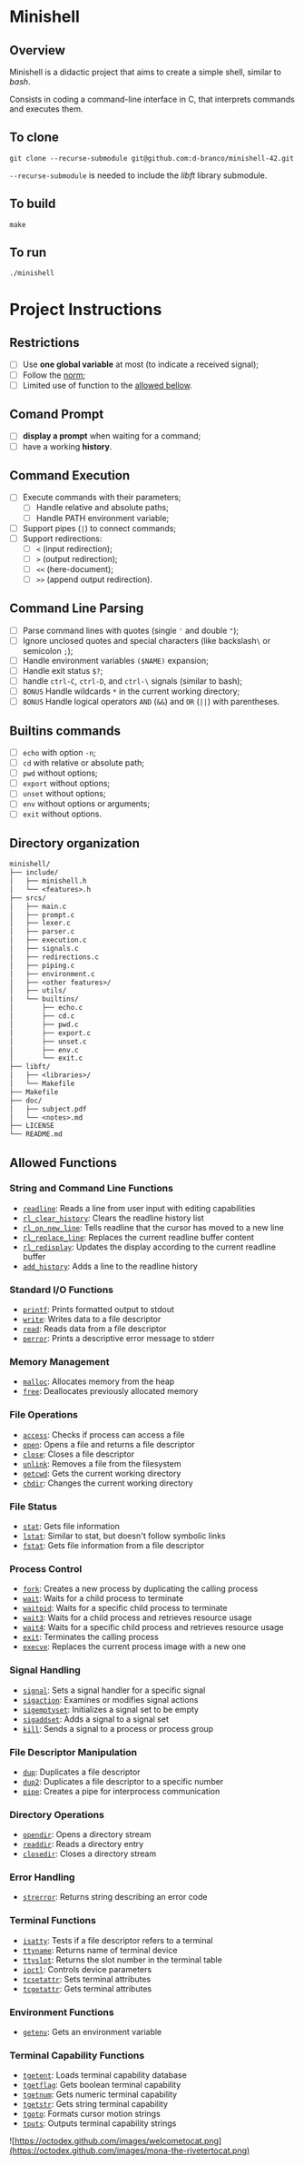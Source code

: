 Minishell
==========

Overview
--------
Minishell is a didactic project that aims to create a simple shell, similar to *bash*.


Consists in coding a command-line interface in C, that interprets commands and executes them.

To clone
--------

```shell
git clone --recurse-submodule git@github.com:d-branco/minishell-42.git
```
`--recurse-submodule` is needed to include the *libft* library submodule.

## To build
```shell
make
```

## To run
```shell
./minishell
```

Project Instructions
====================
## Restrictions
- [ ] Use **one global variable** at most (to indicate a received signal);
- [ ] Follow the [norm](doc/normv4.pdf);
- [ ] Limited use of function to the [allowed bellow](#allowed-functions).
## Comand Prompt
 - [ ] **display a prompt** when waiting for a command;
 - [ ] have a working **history**.
## Command Execution
- [ ] Execute commands with their parameters;
	- [ ] Handle relative and absolute paths;
	- [ ] Handle PATH environment variable;
- [ ] Support pipes (`|`) to connect commands;
- [ ] Support redirections:
  - [ ] `<` (input redirection);
  - [ ] `>` (output redirection);
  - [ ] `<<` (here-document);
  - [ ] `>>` (append output redirection).
## Command Line Parsing
- [ ] Parse command lines with quotes (single `'` and double `"`);
- [ ] Ignore unclosed quotes and special characters (like backslash`\` or semicolon `;`);
- [ ] Handle environment variables `($NAME)` expansion;
- [ ] Handle exit status `$?`;
- [ ] handle `ctrl-C`, `ctrl-D`, and `ctrl-\` signals (similar to bash);
- [ ] `BONUS` Handle wildcards `*` in the current working directory;
- [ ] `BONUS` Handle logical operators `AND` (`&&`) and `OR` (`||`) with parentheses.
## Builtins commands
- [ ] `echo` with option `-n`;
- [ ] `cd` with relative or absolute path;
- [ ] `pwd` without options;
- [ ] `export` without options;
- [ ] `unset` without options;
- [ ] `env` without options or arguments;
- [ ] `exit` without options.

Directory organization
-----------------
```txt
minishell/
├── include/
│   ├── minishell.h
│   └── <features>.h
├── srcs/
│   ├── main.c
│   ├── prompt.c
│   ├── lexer.c
│   ├── parser.c
│   ├── execution.c
│   ├── signals.c
│   ├── redirections.c
│   ├── piping.c
│   ├── environment.c
│   ├── <other features>/
│   ├── utils/
│   └── builtins/
│       ├── echo.c
│       ├── cd.c
│       ├── pwd.c
│       ├── export.c
│       ├── unset.c
│       ├── env.c
│       └── exit.c
├── libft/
│   ├── <libraries>/
│   └── Makefile
├── Makefile
├── doc/
│   ├── subject.pdf
│   └── <notes>.md
├── LICENSE
└── README.md
```

Allowed Functions
-----------------
### String and Command Line Functions
- [`readline`](https://man7.org/linux/man-pages/man3/readline.3.html): Reads a line from user input with editing capabilities
- [`rl_clear_history`](https://tiswww.cwru.edu/php/chet/readline/readline.html#index-rl_005fclear_005fhistory): Clears the readline history list
- [`rl_on_new_line`](https://tiswww.cwru.edu/php/chet/readline/readline.html#index-rl_005fon_005fnew_005fline): Tells readline that the cursor has moved to a new line
- [`rl_replace_line`](https://tiswww.cwru.edu/php/chet/readline/readline.html#index-rl_005freplace_005fline): Replaces the current readline buffer content
- [`rl_redisplay`](https://tiswww.cwru.edu/php/chet/readline/readline.html#Redisplay): Updates the display according to the current readline buffer
- [`add_history`](https://man7.org/linux/man-pages/man3/history.3.html): Adds a line to the readline history
### Standard I/O Functions
- [`printf`](https://man7.org/linux/man-pages/man3/printf.3.html): Prints formatted output to stdout
- [`write`](https://man7.org/linux/man-pages/man2/write.2.html): Writes data to a file descriptor
- [`read`](https://man7.org/linux/man-pages/man2/read.2.html): Reads data from a file descriptor
- [`perror`](https://man7.org/linux/man-pages/man3/perror.3.html): Prints a descriptive error message to stderr
### Memory Management
- [`malloc`](https://man7.org/linux/man-pages/man3/malloc.3.html): Allocates memory from the heap
- [`free`](https://man7.org/linux/man-pages/man3/free.3.html): Deallocates previously allocated memory
### File Operations
- [`access`](https://man7.org/linux/man-pages/man2/access.2.html): Checks if process can access a file
- [`open`](https://man7.org/linux/man-pages/man2/open.2.html): Opens a file and returns a file descriptor
- [`close`](https://man7.org/linux/man-pages/man2/close.2.html): Closes a file descriptor
- [`unlink`](https://man7.org/linux/man-pages/man2/unlink.2.html): Removes a file from the filesystem
- [`getcwd`](https://man7.org/linux/man-pages/man3/getcwd.3.html): Gets the current working directory
- [`chdir`](https://man7.org/linux/man-pages/man2/chdir.2.html): Changes the current working directory
### File Status
- [`stat`](https://man7.org/linux/man-pages/man2/stat.2.html): Gets file information
- [`lstat`](https://man7.org/linux/man-pages/man2/lstat.2.html): Similar to stat, but doesn't follow symbolic links
- [`fstat`](https://man7.org/linux/man-pages/man2/fstat.2.html): Gets file information from a file descriptor
### Process Control
- [`fork`](https://man7.org/linux/man-pages/man2/fork.2.html): Creates a new process by duplicating the calling process
- [`wait`](https://man7.org/linux/man-pages/man2/wait.2.html): Waits for a child process to terminate
- [`waitpid`](https://man7.org/linux/man-pages/man2/waitpid.2.html): Waits for a specific child process to terminate
- [`wait3`](https://man7.org/linux/man-pages/man2/wait3.2.html): Waits for a child process and retrieves resource usage
- [`wait4`](https://man7.org/linux/man-pages/man2/wait4.2.html): Waits for a specific child process and retrieves resource usage
- [`exit`](https://man7.org/linux/man-pages/man3/exit.3.html): Terminates the calling process
- [`execve`](https://man7.org/linux/man-pages/man2/execve.2.html): Replaces the current process image with a new one
### Signal Handling
- [`signal`](https://man7.org/linux/man-pages/man2/signal.2.html): Sets a signal handler for a specific signal
- [`sigaction`](https://man7.org/linux/man-pages/man2/sigaction.2.html): Examines or modifies signal actions
- [`sigemptyset`](https://man7.org/linux/man-pages/man3/sigemptyset.3.html): Initializes a signal set to be empty
- [`sigaddset`](https://man7.org/linux/man-pages/man3/sigaddset.3.html): Adds a signal to a signal set
- [`kill`](https://man7.org/linux/man-pages/man2/kill.2.html): Sends a signal to a process or process group
### File Descriptor Manipulation
- [`dup`](https://man7.org/linux/man-pages/man2/dup.2.html): Duplicates a file descriptor
- [`dup2`](https://man7.org/linux/man-pages/man2/dup2.2.html): Duplicates a file descriptor to a specific number
- [`pipe`](https://man7.org/linux/man-pages/man2/pipe.2.html): Creates a pipe for interprocess communication
### Directory Operations
- [`opendir`](https://man7.org/linux/man-pages/man3/opendir.3.html): Opens a directory stream
- [`readdir`](https://man7.org/linux/man-pages/man3/readdir.3.html): Reads a directory entry
- [`closedir`](https://man7.org/linux/man-pages/man3/closedir.3.html): Closes a directory stream
### Error Handling
- [`strerror`](https://man7.org/linux/man-pages/man3/strerror.3.html): Returns string describing an error code
### Terminal Functions
- [`isatty`](https://man7.org/linux/man-pages/man3/isatty.3.html): Tests if a file descriptor refers to a terminal
- [`ttyname`](https://man7.org/linux/man-pages/man3/ttyname.3.html): Returns name of terminal device
- [`ttyslot`](https://man7.org/linux/man-pages/man3/ttyslot.3.html): Returns the slot number in the terminal table
- [`ioctl`](https://man7.org/linux/man-pages/man2/ioctl.2.html): Controls device parameters
- [`tcsetattr`](https://man7.org/linux/man-pages/man3/tcsetattr.3.html): Sets terminal attributes
- [`tcgetattr`](https://man7.org/linux/man-pages/man3/tcgetattr.3.html): Gets terminal attributes
### Environment Functions
- [`getenv`](https://man7.org/linux/man-pages/man3/getenv.3.html): Gets an environment variable
### Terminal Capability Functions
- [`tgetent`](https://linux.die.net/man/3/tgetent): Loads terminal capability database
- [`tgetflag`](https://linux.die.net/man/3/tgetflag): Gets boolean terminal capability
- [`tgetnum`](https://linux.die.net/man/3/tgetnum): Gets numeric terminal capability
- [`tgetstr`](https://linux.die.net/man/3/tgetstr): Gets string terminal capability
- [`tgoto`](https://linux.die.net/man/3/tgoto): Formats cursor motion strings
- [`tputs`](https://linux.die.net/man/3/tputs): Outputs terminal capability strings

![https://octodex.github.com/images/welcometocat.png](https://octodex.github.com/images/mona-the-rivetertocat.png)
